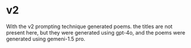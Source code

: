 # v2

With the v2 prompting technique generated poems. the titles are not present here, but they were generated using gpt-4o, and the poems were generated using gemeni-1.5 pro.